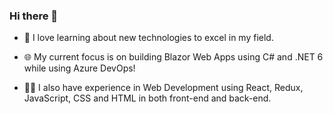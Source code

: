 ### Hi there 👋

- 🧠 I love learning about new technologies to excel in my field. 

- 🌐 My current focus is on building Blazor Web Apps using C# and .NET 6 while using Azure DevOps! 

- 👨‍💻 I also have experience in Web Development using React, Redux, JavaScript, CSS and HTML in both front-end and back-end. 

<!--
**Adilien/adilien** is a ✨ _special_ ✨ repository because its `README.md` (this file) appears on your GitHub profile.

Here are some ideas to get you started:

- 🔭 I’m currently working on ...
- 🌱 I’m currently learning ...
- 👯 I’m looking to collaborate on ...
- 🤔 I’m looking for help with ...
- 💬 Ask me about ...
- 📫 How to reach me: ...
- 😄 Pronouns: ...
- ⚡ Fun fact: ...
-->
